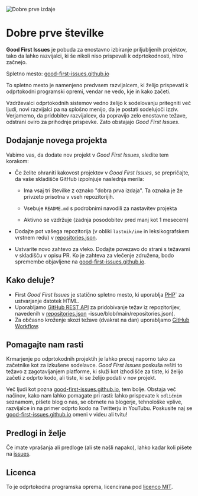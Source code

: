 ![Dobre prve izdaje](./assets/github/social-preview.png)

# Dobre prve številke

**Good First Issues** je pobuda za enostavno izbiranje priljubljenih projektov, tako da lahko razvijalci, ki še nikoli niso prispevali k odprtokodnosti, hitro začnejo.

Spletno mesto: [good-first-issues.github.io](https://good-first-issues.github.io)

To spletno mesto je namenjeno predvsem razvijalcem, ki želijo prispevati k odprtokodni programski opremi, vendar ne vedo, kje in kako začeti.

Vzdrževalci odprtokodnih sistemov vedno želijo k sodelovanju pritegniti več ljudi, novi razvijalci pa na splošno menijo, da je postati sodelujoči izziv. Verjamemo, da pridobitev razvijalcev, da popravijo zelo enostavne težave, odstrani oviro za prihodnje prispevke. Zato obstajajo *Good First Issues*.

## Dodajanje novega projekta

Vabimo vas, da dodate nov projekt v *Good First Issues*, sledite tem korakom:

- Če želite ohraniti kakovost projektov v *Good First Issues*, se prepričajte, da vaše skladišče GitHub izpolnjuje naslednja merila:

     - Ima vsaj tri številke z oznako "dobra prva izdaja". Ta oznaka je že privzeto prisotna v vseh repozitorijih.

     - Vsebuje `README.md` s podrobnimi navodili za nastavitev projekta

     - Aktivno se vzdržuje (zadnja posodobitev pred manj kot 1 mesecem)

- Dodajte pot vašega repozitorija (v obliki `lastnik/ime` in leksikografskem vrstnem redu) v [repositories.json](https://github.com/gomzyakov/good-first-issue/blob/main/repositories.json).

- Ustvarite novo zahtevo za vleko. Dodajte povezavo do strani s težavami v skladišču v opisu PR. Ko je zahteva za vlečenje združena, bodo spremembe objavljene na [good-first-issues.github.io](https://good-first-issues.github.io).

## Kako deluje?

- First *Good First Issues* je statično spletno mesto, ki uporablja [PHP](https://www.php.net)` za ustvarjanje datotek HTML.
- Uporabljamo [GitHub REST API](https://docs.github.com/en/rest) za pridobivanje težav iz repozitorijev, navedenih v [repositories.json](https://github.com/gomzyakov/good-first) -issue/blob/main/repositories.json).
- Za občasno kroženje skozi težave (dvakrat na dan) uporabljamo [GitHub Workflow](https://docs.github.com/en/actions/using-workflows).

## Pomagajte nam rasti

Krmarjenje po odprtokodnih projektih je lahko precej naporno tako za začetnike kot za izkušene sodelavce. *Good First Issues* poskuša rešiti to težavo z zagotavljanjem platforme, ki služi kot izhodišče za tiste, ki želijo začeti z odprto kodo, ali tiste, ki se želijo podati v nov projekt.

Več ljudi kot pozna [good-first-issues.github.io](https://good-first-issues.github.io), tem bolje. Obstaja več načinov, kako nam lahko pomagate pri rasti: lahko prispevate k `odličnim` seznamom, pišete blog o nas, se obrnete na blogerje, tehnološke vplive, razvijalce in na primer odprto kodo na Twitterju in YouTubu. Poskusite naj se [good-first-issues.github.io](https://good-first-issues.github.io) omeni v videu ali tvitu!

## Predlogi in želje

Če imate vprašanja ali predloge (ali ste našli napako), lahko kadar koli pišete na [issues](https://github.com/good-first-issues/good-first-issues.github.io/issues).

## Licenca

To je odprtokodna programska oprema, licencirana pod [licenco MIT](https://github.com/good-first-issues/good-first-issues.github.io/blob/main/LICENSE).